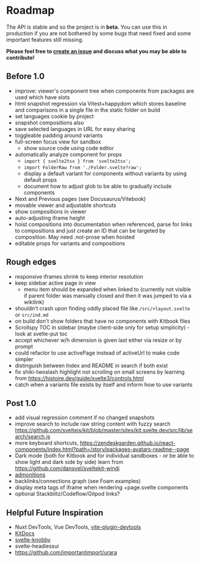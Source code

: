 # Roadmap

The API is stable and so the project is in **beta**. You can use this in production if you are not bothered by some bugs that need fixed and some important features still missing.

**Please feel free to [create an issue](https://github.com/jacob-8/kitbook/issues/new) and discuss what you may be able to contribute!**

## Before 1.0

- improve: viewer's component tree when components from packages are used which have slots
- html snapshot regression via Vitest+happydom which stores baseline and comparisons in a single file in the static folder on build
- set languages cookie by project
- snapshot compositions also
- save selected languages in URL for easy sharing
- toggleable padding around variants
- full-screen focus view for sandbox
  - show source code using code editor <!-- i-tabler-code"-->
- automatically analyze component for props
  - `import { svelte2tsx } from 'svelte2tsx';`
  - `import FolderRaw from './Folder.svelte?raw';`
  - display a default variant for components without variants by using default props
  - document how to adjust glob to be able to gradually include components
- Next and Previous pages (see Docusaurus/Vitebook)
- movable viewer and adjustable shortcuts
- show compositions in viewer
- auto-adjusting iframe height
- hoist compositions into documentation when referenced, parse for links to compositions and just create an ID that can be targeted by composition. May need .not-prose when hoisted
- editable props for variants and compositions

## Rough edges 

- responsive iframes shrink to keep interior resolution
- keep sidebar active page in view
  - menu item should be expanded when linked to (currently not visible if parent folder was manually closed and then it was jumped to via a wikilink)
- shouldn't crash upon finding oddly placed file like `/src/+layout.svelte` or `src/ind.md`
- on build don't show folders that have no components with Kitbook files 
- Scrollspy TOC in sidebar (maybe client-side only for setup simplicity) - look at svelte-put toc
- accept whichever w/h dimension is given last either via resize or by prompt
- could refactor to use activePage instead of activeUrl to make code simpler
- distinguish between Index and README in search if both exist
- fix shiki-twoslash highlight not scrolling on small screens by learning from https://histoire.dev/guide/svelte3/controls.html
- catch when a variants file exists by itself and inform how to use variants

## Post 1.0

- add visual regression comment if no changed snapshots
- improve search to include raw string content with fuzzy search https://github.com/sveltejs/kit/blob/master/sites/kit.svelte.dev/src/lib/search/search.js
- more keyboard shortcuts, https://zendeskgarden.github.io/react-components/index.html?path=/story/packages-avatars-readme--page
- Dark mode (both for Kitbook and for individual sandboxes - or be able to show light and dark side by side) learn from https://github.com/dansvel/sveltekit-windi
- [admonitions](https://docusaurus.io/docs/markdown-features/admonitions)
- backlinks/connections graph (see Foam examples)
- display meta tags of iframe when rendering +page.svelte components
- optional Stackblitz/Codeflow/Gitpod links? 

## Helpful Future Inspiration

- Nuxt DevTools, Vue DevTools, [vite-plugin-devtools](https://github.com/pheno-agency/vite-plugin-devtools)
- [KitDocs](https://kit-docs.svelteness.dev/) 
- [svelte-knobby](https://github.com/Rich-Harris/svelte-knobby)
- svelte-headlessui
- https://github.com/importantimport/urara
